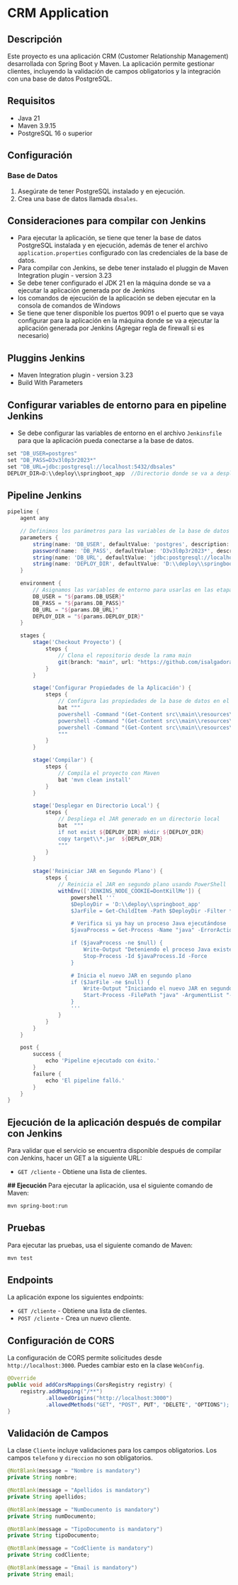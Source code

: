 # CRM Application

## Descripción
Este proyecto es una aplicación CRM (Customer Relationship Management) desarrollada con Spring Boot y Maven. La aplicación permite gestionar clientes, incluyendo la validación de campos obligatorios y la integración con una base de datos PostgreSQL.

## Requisitos
- Java 21 
- Maven 3.9.15
- PostgreSQL 16 o superior



## Configuración
### Base de Datos
1. Asegúrate de tener PostgreSQL instalado y en ejecución.
2. Crea una base de datos llamada `dbsales`.


## Consideraciones para compilar con Jenkins
* Para ejecutar la aplicación, se tiene que tener la base de datos PostgreSQL instalada y en ejecución, además de tener el archivo `application.properties` configurado con las credenciales de la base de datos.
* Para compilar con Jenkins, se debe tener instalado el pluggin de Maven Integration plugin - version 3.23
* Se debe tener configurado el JDK 21 en la máquina donde se va a ejecutar la aplicación generada por de Jenkins
* los comandos de ejecución de la aplicación se deben ejecutar en la consola de comandos de Windows
* Se tiene que tener disponible los puertos 9091 o el puerto que se vaya configurar para la aplicación en la máquina donde se va a ejecutar la aplicación generada por Jenkins (Agregar regla de firewall si es necesario)


## Pluggins Jenkins
- Maven Integration plugin - version 3.23
- Build With Parameters

## Configurar variables de entorno para en pipeline Jenkins
* Se debe configurar las variables de entorno en el archivo `Jenkinsfile` para que la aplicación pueda conectarse a la base de datos.
```groovy
set "DB_USER=postgres"
set "DB_PASS=D3v3l0p3r2023*"
set "DB_URL=jdbc:postgresql://localhost:5432/dbsales"
DEPLOY_DIR=D:\\deploy\\springboot_app  //Directorio donde se va a desplegar la aplicación
```

## Pipeline Jenkins

```groovy
pipeline {
    agent any

    // Definimos los parámetros para las variables de la base de datos
    parameters {
        string(name: 'DB_USER', defaultValue: 'postgres', description: 'Usuario de la base de datos')
        password(name: 'DB_PASS', defaultValue: 'D3v3l0p3r2023*', description: 'Contraseña de la base de datos')
        string(name: 'DB_URL', defaultValue: 'jdbc:postgresql://localhost:5432/dbsales', description: 'URL de la base de datos')
        string(name: 'DEPLOY_DIR', defaultValue: 'D:\\deploy\\springboot_app', description: 'Directorio de despliegue')
    }

    environment {
        // Asignamos las variables de entorno para usarlas en las etapas
        DB_USER = "${params.DB_USER}"
        DB_PASS = "${params.DB_PASS}"
        DB_URL = "${params.DB_URL}"
        DEPLOY_DIR = "${params.DEPLOY_DIR}"
    }

    stages {
        stage('Checkout Proyecto') {
            steps {
                // Clona el repositorio desde la rama main
                git(branch: "main", url: "https://github.com/isalgadoralf/appcrm.git")
            }
        }

        stage('Configurar Propiedades de la Aplicación') {
            steps {
                // Configura las propiedades de la base de datos en el archivo application.properties
                bat """
                powershell -Command "(Get-Content src\\main\\resources\\application.properties) -replace 'spring.datasource.username=.*', 'spring.datasource.username=${DB_USER}' | Set-Content src\\main\\resources\\application.properties"
                powershell -Command "(Get-Content src\\main\\resources\\application.properties) -replace 'spring.datasource.password=.*', 'spring.datasource.password=${DB_PASS}' | Set-Content src\\main\\resources\\application.properties"
                powershell -Command "(Get-Content src\\main\\resources\\application.properties) -replace 'spring.datasource.url=.*', 'spring.datasource.url=${DB_URL}' | Set-Content src\\main\\resources\\application.properties"
                """
            }
        }

        stage('Compilar') {
            steps {
                // Compila el proyecto con Maven
                bat 'mvn clean install'
            }
        }

        stage('Desplegar en Directorio Local') {
            steps {
                // Despliega el JAR generado en un directorio local
                bat  """
                if not exist ${DEPLOY_DIR} mkdir ${DEPLOY_DIR}
                copy target\\*.jar  ${DEPLOY_DIR}
                """
            }
        }

        stage('Reiniciar JAR en Segundo Plano') {
            steps {
                // Reinicia el JAR en segundo plano usando PowerShell
                withEnv(['JENKINS_NODE_COOKIE=DontKillMe']) {
                    powershell '''
                    $DeployDir = 'D:\\deploy\\springboot_app'
                    $JarFile = Get-ChildItem -Path $DeployDir -Filter *.jar | Select-Object -First 1

                    # Verifica si ya hay un proceso Java ejecutándose
                    $javaProcess = Get-Process -Name "java" -ErrorAction SilentlyContinue | Where-Object { $_.Path -like "$DeployDir*" }

                    if ($javaProcess -ne $null) {
                        Write-Output "Deteniendo el proceso Java existente..."
                        Stop-Process -Id $javaProcess.Id -Force
                    }

                    # Inicia el nuevo JAR en segundo plano
                    if ($JarFile -ne $null) {
                        Write-Output "Iniciando el nuevo JAR en segundo plano..."
                        Start-Process -FilePath "java" -ArgumentList "-jar $($JarFile.FullName)" -WindowStyle Hidden
                    }
                    '''
                }
            }
        }
    }

    post {
        success {
            echo 'Pipeline ejecutado con éxito.'
        }
        failure {
            echo 'El pipeline falló.'
        }
    }
}

```

## Ejecución de la aplicación después de compilar con Jenkins
Para validar que el servicio se encuentra disponible después de compilar con Jenkins, hacer un GET a la siguiente URL:
- `GET /cliente` - Obtiene una lista de clientes.


**## Ejecución**
Para ejecutar la aplicación, usa el siguiente comando de Maven:

```sh
mvn spring-boot:run
```

## Pruebas
Para ejecutar las pruebas, usa el siguiente comando de Maven:

```sh
mvn test
```

## Endpoints
La aplicación expone los siguientes endpoints:

- `GET /cliente` - Obtiene una lista de clientes.
- `POST /cliente` - Crea un nuevo cliente.



## Configuración de CORS
La configuración de CORS permite solicitudes desde `http://localhost:3000`. Puedes cambiar esto en la clase `WebConfig`.

```java
@Override
public void addCorsMappings(CorsRegistry registry) {
    registry.addMapping("/**")
            .allowedOrigins("http://localhost:3000")
            .allowedMethods("GET", "POST", PUT", "DELETE", "OPTIONS");
}
```

## Validación de Campos
La clase `Cliente` incluye validaciones para los campos obligatorios. Los campos `telefono` y `direccion` no son obligatorios.

```java
@NotBlank(message = "Nombre is mandatory")
private String nombre;

@NotBlank(message = "Apellidos is mandatory")
private String apellidos;

@NotBlank(message = "NumDocumento is mandatory")
private String numDocumento;

@NotBlank(message = "TipoDocumento is mandatory")
private String tipoDocumento;

@NotBlank(message = "CodCliente is mandatory")
private String codCliente;

@NotBlank(message = "Email is mandatory")
private String email;
```
